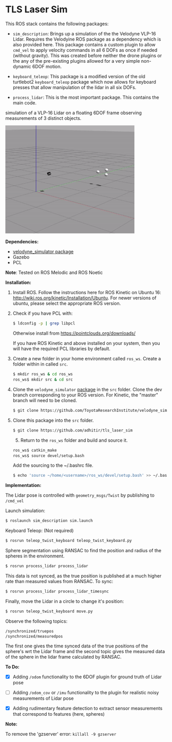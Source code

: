 # TLS Laser Sim

This ROS stack contains the following packages:
* `sim_description`: Brings up a simulation of the the Velodyne VLP-16 Lidar. Requires the Velodyine ROS package as a dependency which is also provided here. This package contains a custom plugin to allow `cmd_vel` to apply velocity commands in all 6 DOFs as once if needed (without gravity). This was created before neither the drone plugins or the any of the pre-existing plugins allowed for a very simple non-dynamic 6DOF motion. 

* `keyboard_teleop`: This package is a modified version of the old turtlebot2 `keyboard_teleop` package which now allows for keyboard presses that allow manipulation of the lidar in all six DOFs.

* `process_lidar`: This is the most important package. This contains the main code. 

simulation of a VLP-16 Lidar on a floating 6DOF frame observing measurements of 3 distinct objects. 

<img src="./images/laser_v1.gif" style="zoom: 67%;" />

**Dependencies:**

- [velodyne_simulator package](https://github.com/ToyotaResearchInstitute/velodyne_simulator.git) 
- Gazebo
- PCL

**Note**: Tested on ROS Melodic and ROS Noetic

**Installation:**

1. Install ROS. Follow the instructions here for ROS Kinetic on Ubuntu 16: http://wiki.ros.org/kinetic/Installation/Ubuntu. For newer versions of ubuntu, please select the appropriate ROS version. 

2. Check if you have PCL with:

   ```bash
   $ ldconfig -p | grep libpcl
   ```

   Otherwise install from https://pointclouds.org/downloads/

   If you have ROS Kinetic and above installed on your system, then you will have the required PCL libraries by default. 

3. Create a new folder in your home environment called `ros_ws`. Create a folder within in called `src`. 

   ```bash
   $ mkdir ros_ws & cd ros_ws
   ros_ws$ mkdir src & cd src
   ```

4. Clone the `velodyne_simulator` [package](https://github.com/ToyotaResearchInstitute/velodyne_simulator.git)  in the `src` folder. Clone the dev branch corresponding to your ROS version. For Kinetic, the "master" branch will need to be cloned.

   ```bash
   $ git clone https://github.com/ToyotaResearchInstitute/velodyne_simulator.git --branch master --single-branch
   ```

 5. Clone this package into the `src` folder. 

    ```bash
    $ git clone https://github.com/adhitir/tls_laser_sim 
    ```

	5. Return to the `ros_ws` folder and build and source it.

    ```bash
    ros_ws$ catkin_make
    ros_ws$ source devel/setup.bash
    ```

    Add the sourcing to the ~/.bashrc file.

    ```bash
    $ echo 'source ~/home/<username>/ros_ws/devel/setup.bash' >> ~/.bashrc 
    ```

**Implementation:**

The Lidar pose is controlled with `geometry_msgs/Twist` by publishing to `/cmd_vel`

Launch simulation:

```bash
$ roslaunch sim_description sim.launch
```

Keyboard Teleop: (Not required)

```bash
$ rosrun teleop_twist_keyboard teleop_twist_keyboard.py
```

Sphere segmentation using RANSAC to find the position and radius of the spheres in the environment. 

```bash
$ rosrun process_lidar process_lidar
```

This data is not synced, as the true position is published at a much higher rate than measured values from RANSAC. To sync:

```bash
$ rosrun process_lidar process_lidar_timesync
```

Finally, move the Lidar in a circle to change it's position:

```bash
$ rosrun teleop_twist_keyboard move.py
```

Observe the following topics:

```
/synchronized/truepos
/synchronized/measuredpos
```

The first one gives the time synced data of the true positions of the sphere's wrt the Lidar frame and the second topic gives the measured data of the sphere in the lidar frame calculated by RANSAC. 

**To Do:**

- [x] Adding `/odom` functionality to the 6DOF plugin for ground truth of Lidar pose
- [ ] Adding `/odom_cov` or `/imu` functionality to the plugin for realistic noisy measurements of Lidar pose
- [x] Adding rudimentary feature detection to extract sensor measurements that correspond to features (here, spheres)



**Note:**

To remove the 'gzserver' error: `killall -9 gzserver`
